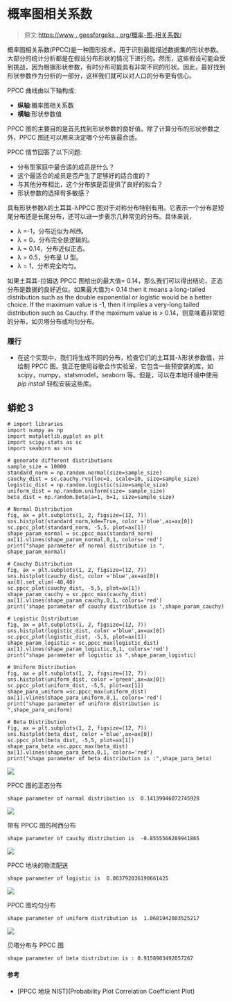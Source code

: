 # 概率图相关系数

> 原文:[https://www . geesforgeks . org/概率-图-相关系数/](https://www.geeksforgeeks.org/probability-plot-correlation-coefficient/)

概率图相关系数(PPCC)是一种图形技术，用于识别最能描述数据集的形状参数。大部分的统计分析都是在假设分布形状的情况下进行的。然而，这些假设可能会受到挑战，因为根据形状参数，有时分布可能具有非常不同的形状。因此，最好找到形状参数作为分析的一部分，这样我们就可以对人口的分布更有信心。

PPCC 曲线由以下轴构成:

*   **纵轴**:概率图相关系数
*   **横轴**:形状参数值

PPCC 图的主要目的是首先找到形状参数的良好值。除了计算分布的形状参数之外，PPCC 图还可以用来决定哪个分布族最合适。

PPCC 情节回答了以下问题:

*   分布型家庭中最合适的成员是什么？
*   这个最适合的成员是否产生了足够好的适合度的？
*   与其他分布相比，这个分布族是否提供了良好的拟合？
*   形状参数的选择有多敏感？

具有形状参数λ的土耳其-λPPCC 图对于对称分布特别有用。它表示一个分布是短尾分布还是长尾分布，还可以进一步表示几种常见的分布。具体来说，

*   λ =-1，分布近似为*柯西*。
*   λ = 0，分布完全是逻辑的。
*   λ = 0.14，分布近似正态。
*   λ = 0.5，分布呈 U 型。
*   λ = 1，分布完全均匀。

如果土耳其-拉姆达 PPCC 图给出的最大值= 0.14，那么我们可以得出结论，正态分布是数据的良好近似。如果最大值为< 0.14 then it means a long-tailed distribution such as the double exponential or logistic would be a better choice. If the maximum value is -1, then it implies a very-long tailed distribution such as Cauchy. If the maximum value is > 0.14，则意味着非常短的分布，如贝塔分布或均匀分布。

### 履行

*   在这个实现中，我们将生成不同的分布，检查它们的土耳其-λ形状参数值，并绘制 PPCC 图。我正在使用谷歌合作实验室，它包含一些预安装的库，如 scipy，numpy，statsmodel，seaborn 等。但是，可以在本地环境中使用 *pip install* 轻松安装这些库。

## 蟒蛇 3

```
# import libraries
import numpy as np
import matplotlib.pyplot as plt
import scipy.stats as sc
import seaborn as sns

# generate different distributions
sample_size = 10000 
standard_norm = np.random.normal(size=sample_size)
cauchy_dist = sc.cauchy.rvs(loc=1, scale=10, size=sample_size)
logistic_dist = np.random.logistic(size=sample_size)
uniform_dist = np.random.uniform(size= sample_size)
beta_dist = np.random.beta(a=1, b=1, size=sample_size)

# Normal Distribution
fig, ax = plt.subplots(1, 2, figsize=(12, 7))
sns.histplot(standard_norm,kde=True, color ='blue',ax=ax[0])
sc.ppcc_plot(standard_norm, -5,5, plot=ax[1])
shape_param_normal = sc.ppcc_max(standard_norm)
ax[1].vlines(shape_param_normal,0,1, colors='red')
print("shape parameter of normal distribution is ", shape_param_normal)

# Cauchy Distribution
fig, ax = plt.subplots(1, 2, figsize=(12, 7))
sns.histplot(cauchy_dist, color ='blue',ax=ax[0])
ax[0].set_xlim(-40,40)
sc.ppcc_plot(cauchy_dist, -5,5, plot=ax[1])
shape_param_cauchy = sc.ppcc_max(cauchy_dist)
ax[1].vlines(shape_param_cauchy,0,1, colors='red')
print('shape parameter of cauchy distribution is ',shape_param_cauchy)

# Logistic Distribution
fig, ax = plt.subplots(1, 2, figsize=(12, 7))
sns.histplot(logistic_dist, color ='blue',ax=ax[0])
sc.ppcc_plot(logistic_dist, -5,5, plot=ax[1])
shape_param_logistic = sc.ppcc_max(logistic_dist)
ax[1].vlines(shape_param_logistic,0,1, colors='red')
print("shape parameter of logistic is ",shape_param_logistic)

# Uniform Distribution
fig, ax = plt.subplots(1, 2, figsize=(12, 7))
sns.histplot(uniform_dist, color ='green',ax=ax[0])
sc.ppcc_plot(uniform_dist, -5,5, plot=ax[1])
shape_para_uniform =sc.ppcc_max(uniform_dist)
ax[1].vlines(shape_para_uniform,0,1, colors='red')
print("shape parameter of uniform distribution is ",shape_para_uniform)

# Beta Distribution
fig, ax = plt.subplots(1, 2, figsize=(12, 7))
sns.histplot(beta_dist, color ='blue',ax=ax[0])
sc.ppcc_plot(beta_dist, -5,5, plot=ax[1])
shape_para_beta =sc.ppcc_max(beta_dist)
ax[1].vlines(shape_para_beta,0,1, colors='red')
print("shape parameter of beta distribution is :",shape_para_beta)
```

![](img/2e59752a9546e0862e0781c20316b834.png)

PPCC 图的正态分布

```
shape parameter of normal distribution is  0.14139046072745928
```

![](img/25b8734609f25b3cd77ce837eef045e5.png)

带有 PPCC 图的柯西分布

```
shape parameter of cauchy distribution is  -0.8555566289941865
```

![](img/3a2cb2698db4fc8b1ca1a30569acb6a2.png)

PPCC 地块的物流配送

```
shape parameter of logistic is  0.003792036190661425
```

![](img/a90e11551e8c89720cf0393de7597db9.png)

PPCC 图均匀分布

```
shape parameter of uniform distribution is  1.0681942803525217
```

![](img/123ba2ffe91e58265dd7c52eca24943a.png)

贝塔分布与 PPCC 图

```
shape parameter of beta distribution is : 0.9158983492057267
```

#### 参考

*   [PPCC 地块 NIST](Probability Plot Correlation Coefficient Plot)